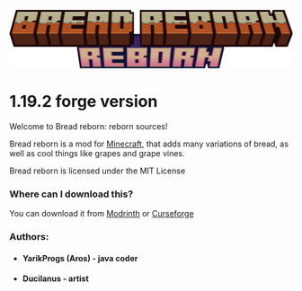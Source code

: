 ![](src/main/resources/breadreborn.png)
# 1.19.2 forge version

Welcome to Bread reborn: reborn sources!

Bread reborn is a mod for [Minecraft](https://minecraft.net), that adds many variations of bread, as well as cool things like grapes and grape vines.

Bread reborn is licensed under the MIT License

### Where can I download this?

You can download it from [Modrinth]() or [Curseforge]()

### Authors:
- #### YarikProgs (Aros) - java coder
- #### Ducilanus - artist

